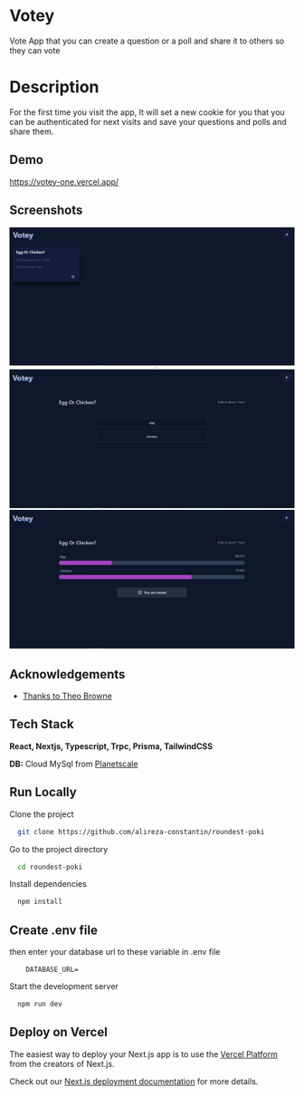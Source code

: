 # Votey

Vote App that you can create a question or a poll and share it to others so they can vote

# Description

For the first time you visit the app, It will set a new cookie for you that you can be authenticated for next visits and save your questions and polls and share them.

## Demo

https://votey-one.vercel.app/

## Screenshots

![App Screenshot](./public/screen1.jpg)
![App Screenshot](./public/screen2.jpg)
![App Screenshot](./public/screen3.jpg)

## Acknowledgements

- [Thanks to Theo Browne](https://github.com/TheoBr)

## Tech Stack

**React, Nextjs, Typescript, Trpc, Prisma, TailwindCSS**

**DB:** Cloud MySql from [Planetscale](https://planetscale.com/)

## Run Locally

Clone the project

```bash
  git clone https://github.com/alireza-constantin/roundest-poki
```

Go to the project directory

```bash
  cd roundest-poki
```

Install dependencies

```bash
  npm install
```

## Create .env file

then enter your database url to these variable in .env file

```code
    DATABASE_URL=
```

Start the development server

```bash
  npm run dev
```

## Deploy on Vercel

The easiest way to deploy your Next.js app is to use the [Vercel Platform](https://vercel.com/new?utm_medium=default-template&filter=next.js&utm_source=create-next-app&utm_campaign=create-next-app-readme) from the creators of Next.js.

Check out our [Next.js deployment documentation](https://nextjs.org/docs/deployment) for more details.
